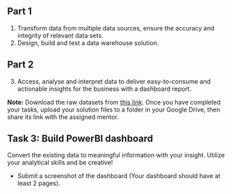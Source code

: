 ## Part 1
1. Transform data from multiple data sources, ensure the accuracy and integrity of relevant data sets.
2. Design, build and test a data warehouse solution.

## Part 2
3. Access, analyse and interpret data to deliver easy-to-consume and actionable insights for the business with a dashboard report.

**Note:** Download the raw datasets from [this link](https://drive.google.com/drive/u/0/folders/1IK9xtgUgYqVCaUeU3dyfTyIJFQsNTzOX). Once you have completed your tasks, upload your solution files to a folder in your Google Drive, then share its link with the assigned mentor.

## Task 3: Build PowerBI dashboard
Convert the existing data to meaningful information with your insight. Utilize your analytical skills and be creative!

- Submit a screenshot of the dashboard (Your dashboard should have at least 2 pages).

